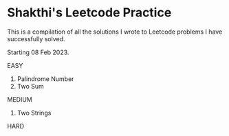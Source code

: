 # Shakthi's Leetcode Practice

This is a compilation of all the solutions I wrote to Leetcode problems I have successfully solved. 

Starting 08 Feb 2023.

EASY
1. Palindrome Number
2. Two Sum

MEDIUM
1. Two Strings

HARD
